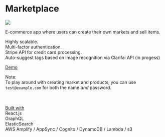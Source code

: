 # Marketplace

![](demo.gif)

E-commerce app where users can create their own markets and sell items.

Highly scalable.  
Multi-factor authentication.  
Stripe API for credit card processing.  
Auto-suggest tags based on image recognition via Clarifai API (in progess)

[Demo](http://rct-marketplace.s3-website-us-east-1.amazonaws.com/)

Note:
<br>
To play around with creating market and products, you can use `test@example.com` for both the name _and_ password.


<br>
<br>
<ins>Built with</ins><br>
React.js<br>
GraphQL<br>
ElasticSearch<br>
AWS Amplify / AppSync / Cognito / DynamoDB / Lambda / s3
